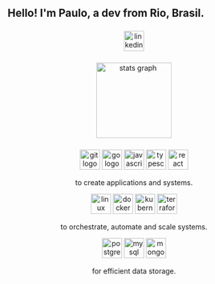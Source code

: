 <h2 align="left">Hello! I'm Paulo, a dev from Rio, Brasil.</h2>

###

<div align="center">
  <a href="https://www.linkedin.com/in/prbn021/">
  <img src="https://img.shields.io/static/v1?message=LinkedIn&logo=linkedin&label=&color=0077B5&logoColor=white&labelColor=&style=for-the-badge" height="40" alt="linkedin logo"/></a>
</div>

###

<div align="center">
    <img src="https://github-readme-stats.vercel.app/api?username=prbn021&hide_title=true&hide_rank=true&show_icons=true&include_all_commits=true&count_private=true&disable_animations=true&theme=dark&locale=en&hide_border=true" height="150" alt="stats graph"  />
</div>

###

<div align="center">
  <img src="https://cdn.jsdelivr.net/gh/devicons/devicon/icons/git/git-original.svg" height="40" alt="git logo"/>
  <img src="https://cdn.jsdelivr.net/gh/devicons/devicon/icons/go/go-original.svg" height="40" alt="go logo"/>
  <img src="https://cdn.jsdelivr.net/gh/devicons/devicon/icons/javascript/javascript-original.svg" height="40" alt="javascript logo"/>
  <img src="https://cdn.jsdelivr.net/gh/devicons/devicon/icons/typescript/typescript-original.svg" height="40" alt="typescript logo"  />
  <img src="https://cdn.jsdelivr.net/gh/devicons/devicon/icons/react/react-original.svg" height="40" alt="react logo"/>
  <p>to create applications and systems.</p> 
  <img src="https://cdn.jsdelivr.net/gh/devicons/devicon/icons/linux/linux-original.svg" height="40" alt="linux logo"/>
  <img src="https://cdn.jsdelivr.net/gh/devicons/devicon/icons/docker/docker-original.svg" height="40" alt="docker logo"/>
  <img src="https://cdn.jsdelivr.net/gh/devicons/devicon/icons/kubernetes/kubernetes-plain.svg" height="40" alt="kubernetes logo"/>
  <img src="https://cdn.jsdelivr.net/gh/devicons/devicon/icons/terraform/terraform-original.svg" height="40" alt="terraform logo"/>
  <p>to orchestrate, automate and scale systems.</p> 
  <img src="https://cdn.jsdelivr.net/gh/devicons/devicon/icons/postgresql/postgresql-original.svg" height="40" alt="postgresql logo"/>
  <img src="https://cdn.jsdelivr.net/gh/devicons/devicon/icons/mysql/mysql-original.svg" height="40" alt="mysql logo"/>
  <img src="https://cdn.jsdelivr.net/gh/devicons/devicon/icons/mongodb/mongodb-original.svg" height="40" alt="mongodb logo" /> 
  <p>for efficient data storage.</p>
</div>